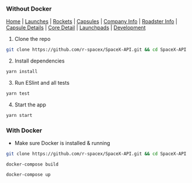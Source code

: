 ### Without Docker

[Home](https://github.com/r-spacex/SpaceX-API/blob/master/docs/home.md) | [Launches](https://github.com/r-spacex/SpaceX-API/blob/master/docs/launches.md) | [Rockets](https://github.com/r-spacex/SpaceX-API/blob/master/docs/rocket.md) | [Capsules](https://github.com/r-spacex/SpaceX-API/blob/master/docs/capsule.md) | [Company Info](https://github.com/r-spacex/SpaceX-API/blob/master/docs/company_info.md) | [Roadster Info](https://github.com/r-spacex/SpaceX-API/blob/master/docs/roadster.md) | [Capsule Details](https://github.com/r-spacex/SpaceX-API/blob/master/docs/capsule_detail.md) | [Core Detail](https://github.com/r-spacex/SpaceX-API/blob/master/docs/core_detail.md) | [Launchpads](https://github.com/r-spacex/SpaceX-API/blob/master/docs/launchpad.md) | [Development](https://github.com/r-spacex/SpaceX-API/blob/master/docs/development.md)

1. Clone the repo
```bash
git clone https://github.com/r-spacex/SpaceX-API.git && cd SpaceX-API
```

2. Install dependencies
```bash
yarn install
```

3. Run ESlint and all tests
```bash
yarn test
```

4. Start the app
```bash
yarn start
```

### With Docker

* Make sure Docker is installed & running
```bash
git clone https://github.com/r-spacex/SpaceX-API.git && cd SpaceX-API
```
```docker
docker-compose build
```
```docker
docker-compose up
```